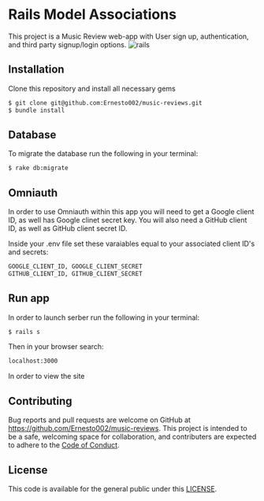 # Rails Model Associations

This project is a Music Review web-app with User sign up, authentication, and third party signup/login options.
![rails](https://user-images.githubusercontent.com/73979053/117595830-b3ce0980-b0f6-11eb-84b0-b7ef118a01c1.jpg)


## Installation

Clone this repository and install all necessary gems

```bash
$ git clone git@github.com:Ernesto002/music-reviews.git
$ bundle install
```

## Database

To migrate the database run the following in your terminal:

```bash
$ rake db:migrate
```

## Omniauth

In order to use Omniauth within this app you will need to get a Google client ID, as well has Google clinet secret key.
You will also need a GitHub client ID, as well as GitHub client secret ID.

Inside your .env file set these varaiables equal to your associated client ID's and secrets:

```bash 
GOOGLE_CLIENT_ID, GOOGLE_CLIENT_SECRET
GITHUB_CLIENT_ID, GITHUB_CLIENT_SECRET
```

## Run app

In order to launch serber run the following in your terminal:

```bash
$ rails s
```

Then in your browser search:

```bash
localhost:3000
```

In order to view the site

## Contributing

Bug reports and pull requests are welcome on GitHub at https://github.com/Ernesto002/music-reviews. This project is intended to be a safe, welcoming space for collaboration, and contributers are expected to adhere to the [Code of Conduct](https://github.com/Ernesto002/music-reviews/blob/master/CODE_OF_CONDUCT.MD).

## License 

This code is available for the general public under this [LICENSE](https://github.com/Ernesto002/music-reviews/blob/master/LICENSE.md).
